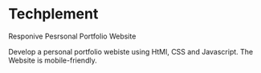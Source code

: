 # Techplement
Responive Pesrsonal Portfolio Website

Develop a personal portfolio webiste using HtMl, CSS and Javascript.
The Website is mobile-friendly. 
